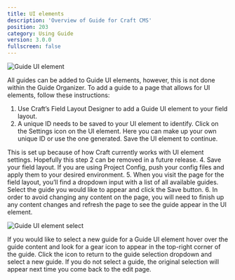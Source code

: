 ```yaml
---
title: UI elements
description: 'Overview of Guide for Craft CMS'
position: 203
category: Using Guide
version: 3.0.0
fullscreen: false
---
```


![Guide UI element](https://wbrowar.us-east-1.linodeobjects.com/static/guide-docs/guide-ui-display.png?mtime=20210821155119&focal=none)

All guides can be added to Guide UI elements, however, this is not done within the Guide Organizer. To add a guide to a page that allows for UI elements, follow these instructions:

1. Use Craft’s Field Layout Designer to add a Guide UI element to your field layout.
2. A unique ID needs to be saved to your UI element to identify. Click on the Settings icon on the UI element. Here you can make up your own unique ID or use the one generated. Save the UI element to continue.
  <alert type="info">
  This is set up because of how Craft currently works with UI element settings. Hopefully this step 2 can be removed in a future release.
  </alert>
4. Save your field layout. If you are using Project Config, push your config files and apply them to your desired environment.
5. When you visit the page for the field layout, you’ll find a dropdown input with a list of all available guides. Select the guide you would like to appear and click the Save button.
6. In order to avoid changing any content on the page, you will need to finish up any content changes and refresh the page to see the guide appear in the UI element.

![Guide UI element select](https://wbrowar.us-east-1.linodeobjects.com/static/guide-docs/guide-ui-select.png?mtime=20210821155339&focal=none)

If you would like to select a new guide for a Guide UI element hover over the guide content and look for a gear icon to appear in the top-right corner of the guide. Click the icon to return to the guide selection dropdown and select a new guide. If you do not select a guide, the original selection will appear next time you come back to the edit page.